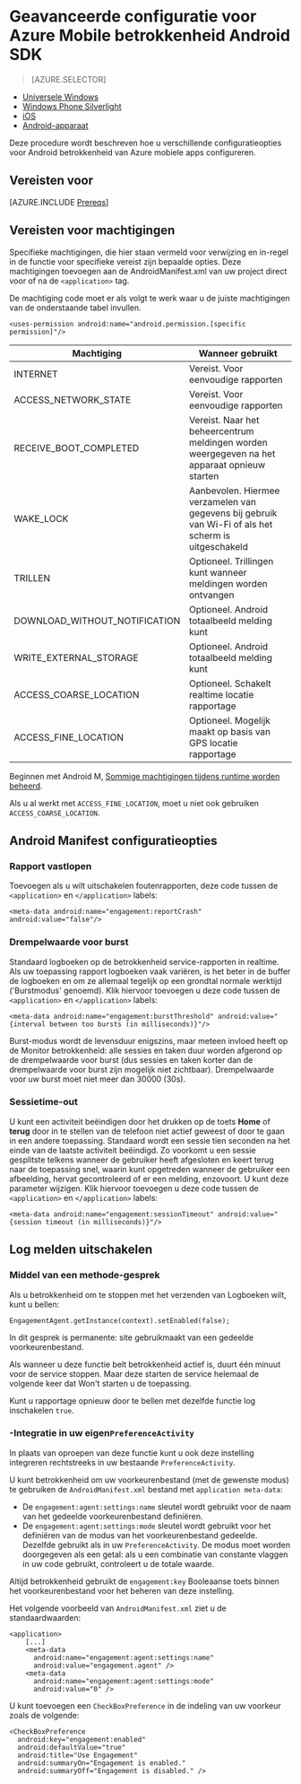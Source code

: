 <properties
    pageTitle="Geavanceerde configuratie voor Azure Mobile betrokkenheid Android SDK"
    description="Beschrijving van de geavanceerde configuratie-opties met inbegrip van de Android bestandenlijst met Azure Mobile betrokkenheid Android SDK"
    services="mobile-engagement"
    documentationCenter="mobile"
    authors="piyushjo"
    manager="erikre"
    editor="" />

<tags
    ms.service="mobile-engagement"
    ms.workload="mobile"
    ms.tgt_pltfrm="mobile-android"
    ms.devlang="Java"
    ms.topic="article"
    ms.date="10/04/2016"
    ms.author="piyushjo;ricksal" />

# <a name="advanced-configuration-for-azure-mobile-engagement-android-sdk"></a>Geavanceerde configuratie voor Azure Mobile betrokkenheid Android SDK

> [AZURE.SELECTOR]
- [Universele Windows](mobile-engagement-windows-store-advanced-configuration.md)
- [Windows Phone Silverlight](mobile-engagement-windows-phone-integrate-engagement.md)
- [iOS](mobile-engagement-ios-integrate-engagement.md)
- [Android-apparaat](mobile-engagement-android-advanced-configuration.md)

Deze procedure wordt beschreven hoe u verschillende configuratieopties voor Android betrokkenheid van Azure mobiele apps configureren.

## <a name="prerequisites"></a>Vereisten voor

[AZURE.INCLUDE [Prereqs](../../includes/mobile-engagement-android-prereqs.md)]

## <a name="permission-requirements"></a>Vereisten voor machtigingen
Specifieke machtigingen, die hier staan vermeld voor verwijzing en in-regel in de functie voor specifieke vereist zijn bepaalde opties. Deze machtigingen toevoegen aan de AndroidManifest.xml van uw project direct voor of na de `<application>` tag.

De machtiging code moet er als volgt te werk waar u de juiste machtigingen van de onderstaande tabel invullen.

    <uses-permission android:name="android.permission.[specific permission]"/>


| Machtiging | Wanneer gebruikt |
| ---------- | --------- |
| INTERNET | Vereist. Voor eenvoudige rapporten |
| ACCESS_NETWORK_STATE | Vereist. Voor eenvoudige rapporten |
| RECEIVE_BOOT_COMPLETED | Vereist. Naar het beheercentrum meldingen worden weergegeven na het apparaat opnieuw starten |
| WAKE_LOCK | Aanbevolen. Hiermee verzamelen van gegevens bij gebruik van Wi-Fi of als het scherm is uitgeschakeld |
| TRILLEN | Optioneel. Trillingen kunt wanneer meldingen worden ontvangen |
| DOWNLOAD_WITHOUT_NOTIFICATION | Optioneel. Android totaalbeeld melding kunt |
| WRITE_EXTERNAL_STORAGE | Optioneel. Android totaalbeeld melding kunt |
| ACCESS_COARSE_LOCATION | Optioneel. Schakelt realtime locatie rapportage |
| ACCESS_FINE_LOCATION | Optioneel. Mogelijk maakt op basis van GPS locatie rapportage |

Beginnen met Android M, [Sommige machtigingen tijdens runtime worden beheerd](mobile-engagement-android-location-reporting.md#Android-M-Permissions).

Als u al werkt met ``ACCESS_FINE_LOCATION``, moet u niet ook gebruiken ``ACCESS_COARSE_LOCATION``.

## <a name="android-manifest-configuration-options"></a>Android Manifest configuratieopties

### <a name="crash-report"></a>Rapport vastlopen

Toevoegen als u wilt uitschakelen foutenrapporten, deze code tussen de `<application>` en `</application>` labels:

    <meta-data android:name="engagement:reportCrash" android:value="false"/>

### <a name="burst-threshold"></a>Drempelwaarde voor burst

Standaard logboeken op de betrokkenheid service-rapporten in realtime. Als uw toepassing rapport logboeken vaak variëren, is het beter in de buffer de logboeken en om ze allemaal tegelijk op een grondtal normale werktijd ('Burstmodus' genoemd). Klik hiervoor toevoegen u deze code tussen de `<application>` en `</application>` labels:

    <meta-data android:name="engagement:burstThreshold" android:value="{interval between too bursts (in milliseconds)}"/>

Burst-modus wordt de levensduur enigszins, maar meteen invloed heeft op de Monitor betrokkenheid: alle sessies en taken duur worden afgerond op de drempelwaarde voor burst (dus sessies en taken korter dan de drempelwaarde voor burst zijn mogelijk niet zichtbaar). Drempelwaarde voor uw burst moet niet meer dan 30000 (30s).

### <a name="session-timeout"></a>Sessietime-out

 U kunt een activiteit beëindigen door het drukken op de toets **Home** of **terug** door in te stellen van de telefoon niet actief geweest of door te gaan in een andere toepassing. Standaard wordt een sessie tien seconden na het einde van de laatste activiteit beëindigd. Zo voorkomt u een sessie gesplitste telkens wanneer de gebruiker heeft afgesloten en keert terug naar de toepassing snel, waarin kunt opgetreden wanneer de gebruiker een afbeelding, hervat gecontroleerd of er een melding, enzovoort. U kunt deze parameter wijzigen. Klik hiervoor toevoegen u deze code tussen de `<application>` en `</application>` labels:

    <meta-data android:name="engagement:sessionTimeout" android:value="{session timeout (in milliseconds)}"/>

## <a name="disable-log-reporting"></a>Log melden uitschakelen

### <a name="using-a-method-call"></a>Middel van een methode-gesprek

Als u betrokkenheid om te stoppen met het verzenden van Logboeken wilt, kunt u bellen:

    EngagementAgent.getInstance(context).setEnabled(false);

In dit gesprek is permanente: site gebruikmaakt van een gedeelde voorkeurenbestand.

Als wanneer u deze functie belt betrokkenheid actief is, duurt één minuut voor de service stoppen. Maar deze starten de service helemaal de volgende keer dat Won't starten u de toepassing.

Kunt u rapportage opnieuw door te bellen met dezelfde functie log inschakelen `true`.

### <a name="integration-in-your-own-preferenceactivity"></a>-Integratie in uw eigen`PreferenceActivity`

In plaats van oproepen van deze functie kunt u ook deze instelling integreren rechtstreeks in uw bestaande `PreferenceActivity`.

U kunt betrokkenheid om uw voorkeurenbestand (met de gewenste modus) te gebruiken de `AndroidManifest.xml` bestand met `application meta-data`:

-   De `engagement:agent:settings:name` sleutel wordt gebruikt voor de naam van het gedeelde voorkeurenbestand definiëren.
-   De `engagement:agent:settings:mode` sleutel wordt gebruikt voor het definiëren van de modus van het voorkeurenbestand gedeelde. Dezelfde gebruikt als in uw `PreferenceActivity`. De modus moet worden doorgegeven als een getal: als u een combinatie van constante vlaggen in uw code gebruikt, controleert u de totale waarde.

Altijd betrokkenheid gebruikt de `engagement:key` Booleaanse toets binnen het voorkeurenbestand voor het beheren van deze instelling.

Het volgende voorbeeld van `AndroidManifest.xml` ziet u de standaardwaarden:

    <application>
        [...]
        <meta-data
          android:name="engagement:agent:settings:name"
          android:value="engagement.agent" />
        <meta-data
          android:name="engagement:agent:settings:mode"
          android:value="0" />

U kunt toevoegen een `CheckBoxPreference` in de indeling van uw voorkeur zoals de volgende:

    <CheckBoxPreference
      android:key="engagement:enabled"
      android:defaultValue="true"
      android:title="Use Engagement"
      android:summaryOn="Engagement is enabled."
      android:summaryOff="Engagement is disabled." />

